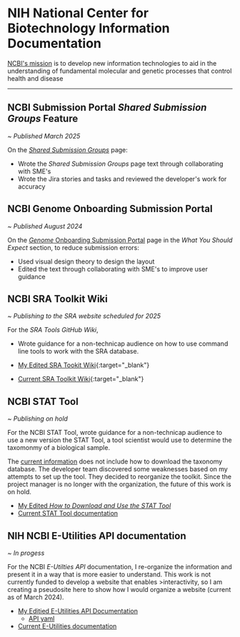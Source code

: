 # NIH National Center for Biotechnology Information Documentation

 [NCBI's mission](https://www.ncbi.nlm.nih.gov/home/about/mission/) is to develop new information technologies to aid in the understanding of fundamental molecular and genetic processes that control health and disease

---
## NCBI Submission Portal _Shared Submission Groups_ Feature

_~ Published March 2025_ 

On the [_Shared Submission Groups_](https://submit.ncbi.nlm.nih.gov/help/submission-groups/) page:

- Wrote the _Shared Submission Groups_ page text through collaborating with SME's
- Wrote the Jira stories and tasks and reviewed the developer's work for accuracy 

## NCBI Genome Onboarding Submission Portal

_~ Published August 2024_

 On the [_Genome_ Onboarding Submission Portal](https://submit.ncbi.nlm.nih.gov/about/genome/) page in the _What You Should Expect_ section, to reduce submission errors: 

 - Used visual design theory to design the layout
 - Edited the text through collaborating with SME's to improve user guidance
 

## **NCBI SRA Toolkit Wiki**

_~ Publishing to the SRA website scheduled for 2025_

For the _SRA Tools GitHub Wiki_,  
- Wrote guidance for a non-technicap audience on how to use command line tools to work with the SRA database.  

 - [My Edited SRA Tookit Wiki](https://github.com/jenpetsmit/tk_wiki/wiki){:target="_blank"} 
 - [Current SRA Toolkit Wiki](https://github.com/ncbi/sra-tools/wiki){:target="_blank"}

## **NCBI STAT Tool**

_~ Publishing on hold_

 For the NCBI STAT Tool, wrote guidance for a non-technicap audience to use a new version the STAT Tool, a tool scientist would use to determine the taxomonmy of a biological sample. 
 
 The [current information](https://github.com/ncbi/ngs-tools/tree/tax/tools/tax) does not include how to download the taxonomy database. The developer team discovered some weaknesses based on my attempts to set up the tool. They decided to reorganize the toolkit. Since the project manager is no longer with the organization, the future of this work is on hold.
 
  * [My Edited _How to Download and Use the STAT Tool_](https://github.com/jenpetsmit/STAT_Tool/blob/main/STAT_Tool.md) 
  * [ Current STAT Tool documentation](https://github.com/ncbi/ngs-tools/tree/tax/tools/tax)
 
## **NIH NCBI E-Utilities API documentation**

_~ In progess_

For the NCBI _E-Utilties API_ documentation, I re-organize the information and present it in a way that is more easier to understand. This work is not currently funded to develop a website that enables >interactivity, so I am creating a pseudosite here to show how I would organize a website (current as of March 2024). 

  - [My Editied E-Utilities API Documentation](https://github.com/jenpetsmit/eutilities/blob/main/getting_started.md) 
    - [API yaml](https://github.com/jenpetsmit/eutilities/blob/main/eutils/yml.md)
  - [Current E-Utilities documentation](https://www.ncbi.nlm.nih.gov/books/NBK25500/) 

